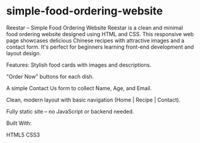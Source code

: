 # simple-food-ordering-website
Reestar – Simple Food Ordering Website
Reestar is a clean and minimal food ordering website designed using HTML and CSS. This responsive web page showcases delicious Chinese recipes with attractive images and a contact form. It's perfect for beginners learning front-end development and layout design.

Features:
Stylish food cards with images and descriptions. 

"Order Now" buttons for each dish.

 A simple Contact Us form to collect Name, Age, and Email.

 Clean, modern layout with basic navigation (Home | Recipe | Contact).

 Fully static site – no JavaScript or backend needed.

 Built With:
 
 HTML5
 CSS3
